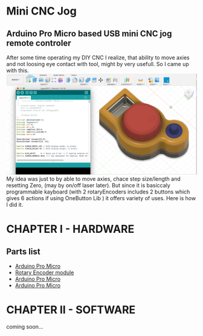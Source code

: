 # Mini CNC Jog

## Arduino Pro Micro based USB mini CNC jog remote controler

After some time operating my DIY CNC I realize, that ability to move axies and not loosing eye contact with tool, might by very usefull. So I came up with this.
![Mini_CNC_Jog_Model_FilletTop2_withCode](./img/Mini_CNC_Jog_Model_FilletTop2_withCode.png)
My idea was just to by able to move axies, chace step size/length and resetting Zero, (may by on/off laser later). But since it is basiccaly programmable kayboard (with 2 rotaryEncoders includes 2 buttons which gives 6 actions if using OneButton Lib ) it offers variety of uses. Here is how I did it.

# CHAPTER I - HARDWARE

## Parts list

* [Arduino Pro Micro](https://www.laskakit.cz/arduino-leonardo-pro-micro/)
* [Rotary Encoder module](https://www.laskakit.cz/rotacni-encoder-s-tlacitkem-a-rc-s-filtrem/)
* [Arduino Pro Micro](https://www.laskakit.cz/arduino-leonardo-pro-micro/)
* [Arduino Pro Micro](https://www.laskakit.cz/arduino-leonardo-pro-micro/)



# CHAPTER II - SOFTWARE
coming soon...


